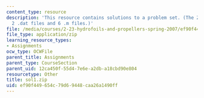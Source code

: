 ```yaml
---
content_type: resource
description: 'This resource contains solutions to a problem set. (The ZIP file contains:
  2 .dat files and 6 .m files.)'
file: /media/courses/2-23-hydrofoils-and-propellers-spring-2007/ef90f449654c79d69448caa26a1490ff_sol1.zip
file_type: application/zip
learning_resource_types:
- Assignments
ocw_type: OCWFile
parent_title: Assignments
parent_type: CourseSection
parent_uid: 12ca450f-55d4-7e6e-a2db-a18cbd90e804
resourcetype: Other
title: sol1.zip
uid: ef90f449-654c-79d6-9448-caa26a1490ff
---
```

